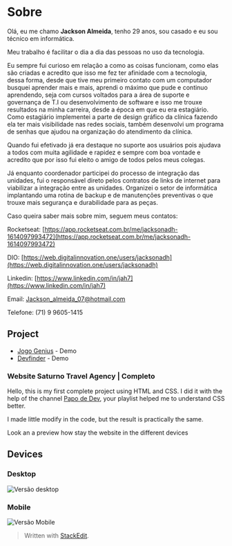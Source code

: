
# Sobre

Olá, eu me chamo **Jackson Almeida**, tenho 29 anos, sou casado e eu sou técnico em informática.

Meu trabalho é facilitar o dia a dia das pessoas no uso da tecnologia.

Eu sempre fui curioso em relação a como as coisas funcionam, como elas são criadas e acredito que isso me fez ter afinidade com a tecnologia, dessa forma, desde que tive meu primeiro contato com um computador busquei aprender mais e mais, aprendi o máximo que pude e continuo aprendendo, seja com cursos voltados para a área de suporte e governança de T.I ou desenvolvimento de software e isso me trouxe resultados na minha carreira, desde a época em que eu era estagiário.
Como estagiário implementei a parte de design gráfico da clínica fazendo ela ter mais visibilidade nas redes sociais, também desenvolvi um programa de senhas que ajudou na organização do atendimento da clínica.

Quando fui efetivado já era destaque no suporte aos usuários pois ajudava a todos com muita agilidade e rapidez e sempre com boa vontade e acredito que por isso fui eleito o amigo de todos pelos meus colegas.

Já enquanto coordenador participei do processo de integração das unidades, fui o responsável direto pelos contratos de links de internet para viabilizar a integração entre as unidades. Organizei o setor de informática implantando uma rotina de backup e de manutenções preventivas o que trouxe mais segurança e durabilidade para as peças.

Caso queira saber mais sobre mim, seguem meus contatos:


Rocketseat: [https://app.rocketseat.com.br/me/jacksonadh-1614097993472](https://app.rocketseat.com.br/me/jacksonadh-1614097993472)

DIO: [https://web.digitalinnovation.one/users/jacksonadh](https://web.digitalinnovation.one/users/jacksonadh)

Linkedin: [https://www.linkedin.com/in/jah7](https://www.linkedin.com/in/jah7)

Email: Jackson_almeida_07@hotmail.com

Telefone: (71) 9 9605-1415

## Project

- [Jogo Genius](https://jacksonadh.github.io/jogoGenius/) - Demo
- [Devfinder](https://jacksonadh-devfinder.netlify.app/) - Demo

### Website Saturno Travel Agency | Completo

Hello, this is my first complete project using HTML and CSS. I did it with the help of the channel [Papo de Dev](https://www.youtube.com/channel/UCRhKK6VrISnIWPJjYxBPKnA), your playlist helped me to understand CSS better.

I made little modify in the code, but the result is practically the same.

Look an a preview how stay the website in the different devices

## Devices

### Desktop
![Versão desktop](https://github.com/jacksonadh/Estudos/blob/main/SiteDeViagenspapodev/img/Desktop.gif?raw=true)
### Mobile
![Versão Mobile](https://github.com/jacksonadh/Estudos/blob/main/SiteDeViagenspapodev/img/Mobile.gif?raw=true)


> Written with [StackEdit](https://stackedit.io/).

